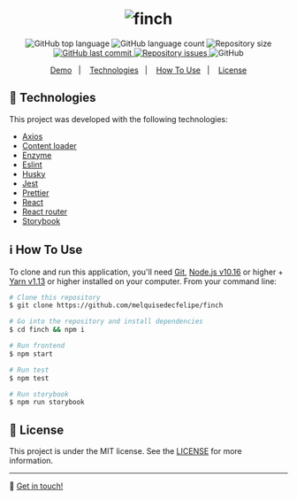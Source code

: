 <h1 align="center">
    <img alt="finch" src="https://res.cloudinary.com/dtifsqadc/image/upload/v1570841420/code_2x_p0tgot.png" />
    <br>
</h1>

<p align="center">
  <img alt="GitHub top language" src="https://img.shields.io/github/languages/top/melquisedecfelipe/finch.svg">

  <img alt="GitHub language count" src="https://img.shields.io/github/languages/count/melquisedecfelipe/finch.svg">

  <img alt="Repository size" src="https://img.shields.io/github/repo-size/melquisedecfelipe/finch.svg">

  <a href="https://github.com/melquisedecfelipe/finch/commits/master">
    <img alt="GitHub last commit" src="https://img.shields.io/github/last-commit/melquisedecfelipe/finch.svg">
  </a>

  <a href="https://github.com/melquisedecfelipe/finch/issues">
    <img alt="Repository issues" src="https://img.shields.io/github/issues/melquisedecfelipe/finch.svg">
  </a>

  <img alt="GitHub" src="https://img.shields.io/github/license/melquisedecfelipe/finch.svg">
</p>

<p align="center">
  <a href="https://mf-finch.herokuapp.com">Demo</a>&nbsp;&nbsp;&nbsp;|&nbsp;&nbsp;&nbsp;
  <a href="#rocket-technologies">Technologies</a>&nbsp;&nbsp;&nbsp;|&nbsp;&nbsp;&nbsp;
  <a href="#information_source-how-to-use">How To Use</a>&nbsp;&nbsp;&nbsp;|&nbsp;&nbsp;&nbsp;
  <a href="#memo-license">License</a>
</p>

## :rocket: Technologies

This project was developed with the following technologies:

- [Axios](https://github.com/axios/axios)
- [Content loader](https://www.npmjs.com/package/react-content-loader)
- [Enzyme](https://airbnb.io/enzyme/)
- [Eslint](https://eslint.org/)
- [Husky](https://github.com/typicode/husky)
- [Jest](https://jestjs.io/)
- [Prettier](https://prettier.io/)
- [React](https://reactjs.org/)
- [React router](https://reacttraining.com/react-router/)
- [Storybook](https://storybook.js.org/)

## :information_source: How To Use

To clone and run this application, you'll need [Git](https://git-scm.com), [Node.js v10.16](https://nodejs.org/) or higher + [Yarn v1.13](https://yarnpkg.com/) or higher installed on your computer. From your command line:

```bash
# Clone this repository
$ git clone https://github.com/melquisedecfelipe/finch

# Go into the repository and install dependencies
$ cd finch && npm i

# Run frontend
$ npm start

# Run test
$ npm test

# Run storybook
$ npm run storybook
```

## :memo: License

This project is under the MIT license. See the [LICENSE](https://github.com/melquisedecfelipe/finch/blob/master/LICENSE) for more information.

---

:wave: [Get in touch!](https://www.linkedin.com/in/melquisedecfelipe/)

